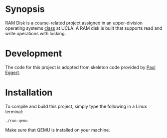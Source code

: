 # Synopsis

RAM Disk is a course-related project assigned in an upper-division operating systems <a href="http://www.registrar.ucla.edu/schedule/subdet.aspx?srs=187336200&term=15W&session=" target="_blank" title="COM SCI 111">class</a> at UCLA. A RAM disk is built that supports read and write operations with locking.

# Development

The code for this project is adopted from skeleton code provided by <a href="https://github.com/eggert" target="_blank">Paul Eggert</a>.

# Installation

To compile and build this project, simply type the following in a Linux terminal:

    ./run-qemu

Make sure that QEMU is installed on your machine. 
